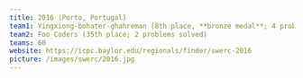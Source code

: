```yaml
---
title: 2016 (Porto, Portugal)
team1: Yingxiong-bohater-ghahreman (8th place, **bronze medal**; 4 problems solved)
team2: Foo Coders (35th place; 2 problems solved)
teams: 60
website: https://icpc.baylor.edu/regionals/finder/swerc-2016
picture: /images/swerc/2016.jpg
---
```

